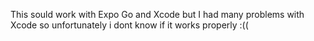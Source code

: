 This sould work with Expo Go and Xcode but I had many problems with Xcode so unfortunately i dont know if it works properly :((
